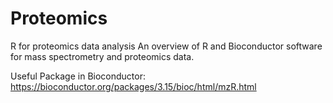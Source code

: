 # Proteomics
R for proteomics data analysis 
An overview of R and Bioconductor software for mass spectrometry and proteomics data.

Useful Package in Bioconductor:
https://bioconductor.org/packages/3.15/bioc/html/mzR.html
